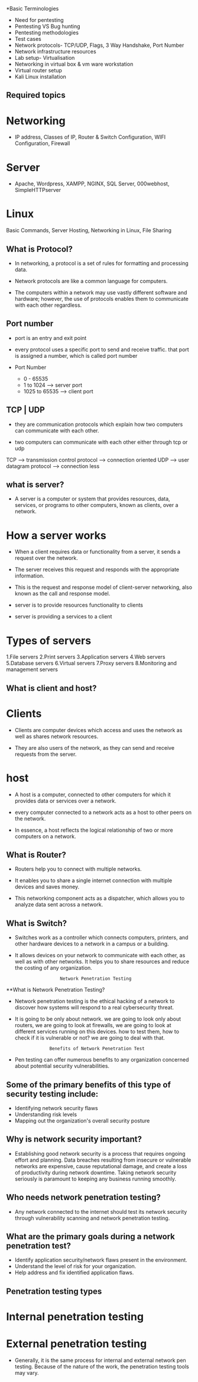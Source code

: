 *Basic Terminologies

- Need for pentesting
- Pentesting VS Bug hunting
- Pentesting methodologies
- Test cases
- Network protocols- TCP/UDP, Flags, 3 Way Handshake, Port Number
- Network infrastructure resources
- Lab setup- Virtualisation
- Networking in virtual box & vm ware workstation
- Virtual router setup
- Kali Linux installation


Required topics
----------------------------------------------------------------------------
# Networking # 
 - IP address, Classes of IP, Router & Switch Configuration, WIFI Configuration, Firewall

# Server # 
 - Apache, Wordpress, XAMPP, NGINX, SQL Server, 000webhost, SimpleHTTPserver

# Linux # 
Basic Commands, Server Hosting, Networking in Linux, File Sharing


What is Protocol?
----------------------------------------------------------------------------
 - In networking, a protocol is a set of rules for formatting and processing data.

 - Network protocols are like a common language for computers.

 - The computers within a network may use vastly different software and hardware; however, the use of protocols enables them to communicate with each other regardless.


Port number
----------------------------------------------------------------------------
 - port is an entry and exit point
 - every protocol uses a specific port to send and receive traffic.
 that port is assigned a number, which is called port number

 - Port Number 
    -  0 - 65535
    - 1 to 1024      --> server port
    - 1025 to 65535  --> client port



TCP | UDP
---------------------------------------------------------------------------

 - they are communication protocols which explain how two computers can communicate with each other.

- two computers can communicate with each other either through tcp or udp

TCP --> transmission control protocol --> connection oriented
UDP --> user datagram protocol        --> connection less




what is server?
----------------------------------------------------------------------------

 - A server is a computer or system that provides resources, data, services, or programs to other computers, known as clients, over a network.

# How a server works

 - When a client requires data or functionality from a server, it sends a request over the network.

 - The server receives this request and responds with the appropriate information.

 - This is the request and response model of client-server networking, also known as the call and response model.

 - server is to provide resources functionality to clients

 - server is providing a services to a client



# Types of servers #

1.File servers
2.Print servers
3.Application servers
4.Web servers
5.Database servers
6.Virtual servers
7.Proxy servers
8.Monitoring and management servers


What is client and host?
----------------------------------------------------------------------------

# Clients #

 - Clients are computer devices which access and uses the network as well as shares network resources.

 - They are also users of the network, as they can send and receive requests from the server.

# host #

 - A host is a computer, connected to other computers for which it provides data or services over a network.

 - every computer connected to a network acts as a host to other peers on the network.

 - In essence, a host reflects the logical relationship of two or more computers on a network.



What is Router?
----------------------------------------------------------------------------
 - Routers help you to connect with multiple networks. 

 - It enables you to share a single internet connection with multiple devices and saves money. 

 - This networking component acts as a dispatcher, which allows you to analyze data sent across a network.


What is Switch?
----------------------------------------------------------------------------
 - Switches work as a controller which connects computers, printers, and other hardware devices to a network in a campus or a building.

 - It allows devices on your network to communicate with each other, as well as with other networks. It helps you to share resources and reduce the costing of any organization.



						Network Penetration Testing


**What is Network Penetration Testing?


 - Network penetration testing is the ethical hacking of a network to discover how systems will respond to a real cybersecurity threat.

 - It is going to be only about network. we are going to look only about routers, we are going to look at firewalls, we are going to look at different services running on this devices. how to test them, how to check if it is vulnerable or not? we are going to deal with that.


					Benefits of Network Penetration Test
 
 - Pen testing can offer numerous benefits to any organization concerned about potential security vulnerabilities.

Some of the primary benefits of this type of security testing include:
----------------------------------------------------------------------------

- Identifying network security flaws
- Understanding risk levels
- Mapping out the organization's overall security posture


Why is network security important?
----------------------------------------------------------------------------
 - Establishing good network security is a process that requires ongoing effort and planning. Data breaches resulting from insecure or vulnerable networks are expensive, cause reputational damage, and create a loss of productivity during network downtime. Taking network security seriously is paramount to keeping any business running smoothly.


Who needs network penetration testing?
----------------------------------------------------------------------------

 - Any network connected to the internet should test its network security through vulnerability scanning and network penetration testing.



What are the primary goals during a network penetration test?
----------------------------------------------------------------------------

 - Identify application security/network flaws present in the environment.
 - Understand the level of risk for your organization.
 - Help address and fix identified application flaws.


Penetration testing types
----------------------------------------------------------------------------

# Internal penetration testing
  
# External penetration testing

 - Generally, it is the same process for internal and external network pen testing. Because of the nature of the work, the penetration testing tools may vary.


